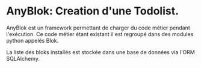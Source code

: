 # AnyBlok: Creation d'une Todolist.


AnyBlok est un framework permettant de charger du code métier pendant
l'exécution. Ce code métier étant existant il est regroupé dans des
modules python appelés Blok.

La liste des bloks installés est stockée dans une base de données via
l'ORM SQLAlchemy.
